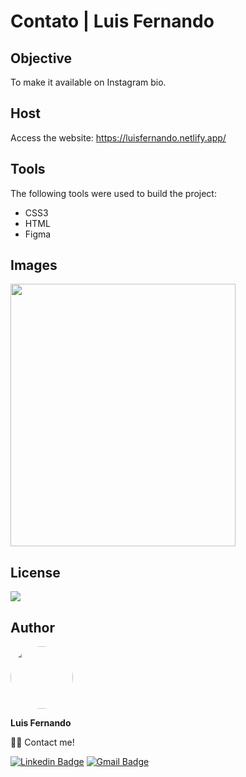 # Contato | Luis Fernando

## Objective

To make it available on Instagram bio.

## Host

Access the website: https://luisfernando.netlify.app/
 
## Tools

The following tools were used to build the project:

- CSS3
- HTML
- Figma

## Images

<img src="https://user-images.githubusercontent.com/67171626/130609670-ec6667e5-cb4c-4794-8cac-9a8203ceb60d.png" width="360px" height="420px"/>

## License
<img src="https://img.shields.io/github/license/luisfernandodass/doebrasil"/>

## Author

 <img style="border-radius: 50%;" src="https://avatars.githubusercontent.com/u/67171626?s=460&u=609fc063322b859752a5675bd4e17657e650a389&v=4" width="100px;" alt=""/>
 
 <b>Luis Fernando</b>
 
👋🏽 Contact me!

[![Linkedin Badge](https://img.shields.io/badge/-Luis-blue?style=flat-square&logo=Linkedin&logoColor=white&link=https://www.linkedin.com/in/luisfernando/)](https://www.linkedin.com/in/luisfernando/) 
[![Gmail Badge](https://img.shields.io/badge/-luisfernandodass@gmail.com-c14438?style=flat-square&logo=Gmail&logoColor=white&link=mailto:luisfernandodass@gmail.com)](mailto:luisfernandodass@gmail.com)

